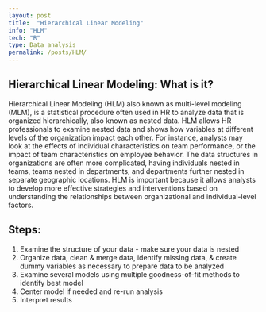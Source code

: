 ```yaml
---
layout: post
title:  "Hierarchical Linear Modeling"
info: "HLM"
tech: "R"
type: Data analysis
permalink: /posts/HLM/
---
```


## Hierarchical Linear Modeling: What is it?

Hierarchical Linear Modeling (HLM) also known as multi-level modeling (MLM), is a statistical procedure often used in HR to analyze data that is organized hierarchically, also known as nested data. HLM allows HR professionals to examine nested data and shows how variables at different levels of the organization impact each other. For instance, analysts may look at the effects of individual characteristics on team performance, or the impact of team characteristics on employee behavior. The data structures in organizations are often more complicated, having individuals nested in teams, teams nested in departments, and departments further nested in separate geographic locations. HLM is important because it allows analysts to develop more effective strategies and interventions based on understanding the relationships between organizational and individual-level factors. 

## Steps:

1. Examine the structure of your data - make sure your data is nested
2. Organize data, clean & merge data, identify missing data, & create dummy variables as necessary to prepare data to be analyzed
3. Examine several models using multiple goodness-of-fit methods to identify best model
4. Center model if needed and re-run analysis
5. Interpret results

